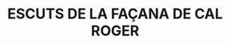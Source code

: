 ---
layout: test
title:  "ESCUTS DE LA FAÇANA DE CAL ROGER"
coordinates:
  - group1:
        - [1.461424796294115, 42.357291246487094]
        - [1.461441416748058, 42.35729310772934]
        - [1.461458243379583, 42.357294748350384]
        - [1.461491004343211, 42.357172065107569]
        - [1.461454207849143, 42.357167997065119]
        - [1.461424796294115, 42.357291246487094]
---